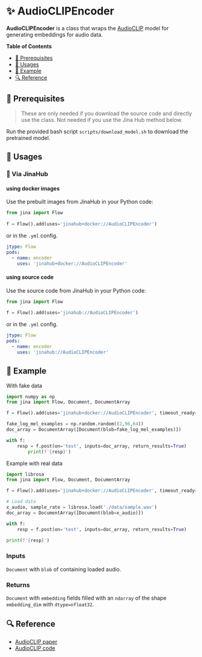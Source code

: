 
# ✨ AudioCLIPEncoder

**AudioCLIPEncoder** is a class that wraps the [AudioCLIP](https://github.com/AndreyGuzhov/AudioCLIP) model for generating embeddings for audio data. 

<!-- START doctoc generated TOC please keep comment here to allow auto update -->
<!-- DON'T EDIT THIS SECTION, INSTEAD RE-RUN doctoc TO UPDATE -->
**Table of Contents**

- [🌱 Prerequisites](#-prerequisites)
- [🚀 Usages](#-usages)
- [🎉️ Example](#-example)
- [🔍️ Reference](#-reference)

<!-- END doctoc generated TOC please keep comment here to allow auto update -->

## 🌱 Prerequisites


> These are only needed if you download the source code and directly use the class. Not needed if you use the Jina Hub method below.

Run the provided bash script `scripts/download_model.sh` to download the pretrained model.

## 🚀 Usages

### 🚚 Via JinaHub

#### using docker images
Use the prebuilt images from JinaHub in your Python code: 

```python
from jina import Flow
	
f = Flow().add(uses='jinahub+docker://AudioCLIPEncoder')
```

or in the `.yml` config.
```yaml
jtype: Flow
pods:
  - name: encoder
    uses: 'jinahub+docker://AudioCLIPEncoder'
```

#### using source code
Use the source code from JinaHub in your Python code:

```python
from jina import Flow
	
f = Flow().add(uses='jinahub://AudioCLIPEncoder')
```

or in the `.yml` config.

```yaml
jtype: Flow
pods:
  - name: encoder
    uses: 'jinahub://AudioCLIPEncoder'
```


## 🎉️ Example 

With fake data

```python
import numpy as np
from jina import Flow, Document, DocumentArray

f = Flow().add(uses='jinahub+docker://AudioCLIPEncoder', timeout_ready=3000)

fake_log_mel_examples = np.random.random((2,96,64))
doc_array = DocumentArray([Document(blob=fake_log_mel_examples)])

with f:
    resp = f.post(on='test', inputs=doc_array, return_results=True)
		print(f'{resp}')
```

Example with real data


```python
import librosa
from jina import Flow, Document, DocumentArray

f = Flow().add(uses='jinahub+docker://AudioCLIPEncoder', timeout_ready=3000)

# Load data
x_audio, sample_rate = librosa.load('./data/sample.wav')
doc_array = DocumentArray([Document(blob=x_audio)])

with f:
    resp = f.post(on='test', inputs=doc_array, return_results=True)
    
print(f'{resp}')
```





### Inputs 

`Document` with `blob` of containing loaded audio.

### Returns

`Document` with `embedding` fields filled with an `ndarray` of the shape `embedding_dim` with `dtype=nfloat32`.


## 🔍️ Reference
- [AudioCLIP paper](https://arxiv.org/abs/2106.13043)
- [AudioCLIP code](https://github.com/AndreyGuzhov/AudioCLIP)
